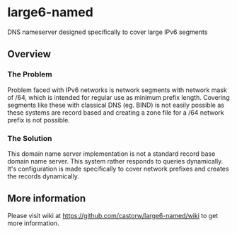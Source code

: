 # large6-named
DNS nameserver designed specifically to cover large IPv6 segments

## Overview
### The Problem
Problem faced with IPv6 networks is network segments with network mask of /64, which is intended for regular use as minimum prefix length. Covering segments like these with classical DNS (eg. BIND) is not easily possible as these systems are record based and creating a zone file for a /64 network prefix is not possible.

### The Solution
This domain name server implementation is not a standard record base domain name server. This system rather responds to queries dynamically. It's configuration is made specifically to cover network prefixes and creates the records dynamically.

## More information
Please visit wiki at <https://github.com/castorw/large6-named/wiki> to get more information.
